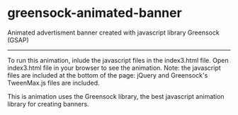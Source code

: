 # greensock-animated-banner
Animated advertisment banner created with javascript library Greensock (GSAP)

-------------
To run this animation, inlude the javascript files in the index3.html file. Open index3.html file in your browser
to see the animation. 
Note: the javascript files are included at the bottom of the page: jQuery and Greensock's TweenMax.js files are included.

This is animation uses the Greensock library, the best javascript animation library for creating banners.
